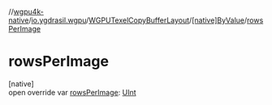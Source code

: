 //[wgpu4k-native](../../../../index.md)/[io.ygdrasil.wgpu](../../index.md)/[WGPUTexelCopyBufferLayout](../index.md)/[[native]ByValue](index.md)/[rowsPerImage](rows-per-image.md)

# rowsPerImage

[native]\
open override var [rowsPerImage](rows-per-image.md): [UInt](https://kotlinlang.org/api/core/kotlin-stdlib/kotlin/-u-int/index.html)